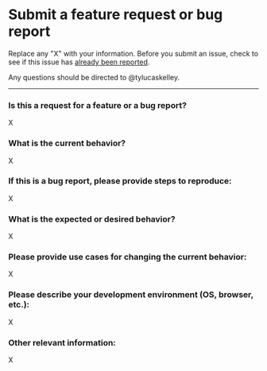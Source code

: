 # Submit a feature request or bug report

Replace any "X" with your information. Before you submit an issue,
check to see if this issue has [already been reported][1].

Any questions should be directed to @tylucaskelley.

---

### Is this a request for a feature or a bug report?

X

### What is the current behavior?

X

### If this is a bug report, please provide steps to reproduce:

X

### What is the expected or desired behavior?

X

### Please provide use cases for changing the current behavior:

X

### Please describe your development environment (OS, browser, etc.):

X

### Other relevant information:

X

[1]: https://github.com/tylucaskelley/await-result/issues
